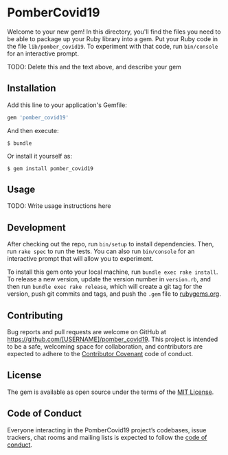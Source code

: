 # PomberCovid19

Welcome to your new gem! In this directory, you'll find the files you need to be able to package up your Ruby library into a gem. Put your Ruby code in the file `lib/pomber_covid19`. To experiment with that code, run `bin/console` for an interactive prompt.

TODO: Delete this and the text above, and describe your gem

## Installation

Add this line to your application's Gemfile:

```ruby
gem 'pomber_covid19'
```

And then execute:

    $ bundle

Or install it yourself as:

    $ gem install pomber_covid19

## Usage

TODO: Write usage instructions here

## Development

After checking out the repo, run `bin/setup` to install dependencies. Then, run `rake spec` to run the tests. You can also run `bin/console` for an interactive prompt that will allow you to experiment.

To install this gem onto your local machine, run `bundle exec rake install`. To release a new version, update the version number in `version.rb`, and then run `bundle exec rake release`, which will create a git tag for the version, push git commits and tags, and push the `.gem` file to [rubygems.org](https://rubygems.org).

## Contributing

Bug reports and pull requests are welcome on GitHub at https://github.com/[USERNAME]/pomber_covid19. This project is intended to be a safe, welcoming space for collaboration, and contributors are expected to adhere to the [Contributor Covenant](http://contributor-covenant.org) code of conduct.

## License

The gem is available as open source under the terms of the [MIT License](https://opensource.org/licenses/MIT).

## Code of Conduct

Everyone interacting in the PomberCovid19 project’s codebases, issue trackers, chat rooms and mailing lists is expected to follow the [code of conduct](https://github.com/[USERNAME]/pomber_covid19/blob/master/CODE_OF_CONDUCT.md).
